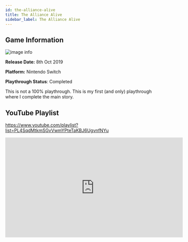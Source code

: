 ```yaml
---
id: the-alliance-alive
title: The Alliance Alive
sidebar_label: The Alliance Alive
---
```


## Game Information

![image info](assets/games/the-alliance-alive.jpg)

**Release Date:** 8th Oct 2019

**Platform:** Nintendo Switch

**Playthrough Status**: Completed

This is not a 100% playthrough. This is my first (and only) playthrough where I complete the main story.

## YouTube Playlist

https://www.youtube.com/playlist?list=PL4SqdMtkmSGvVwmYPteTaKBJ6UgvnfNYu

<iframe width="560" height="315" src="https://www.youtube-nocookie.com/embed/videoseries?list=PL4SqdMtkmSGvVwmYPteTaKBJ6UgvnfNYu" frameborder="0" allow="accelerometer; autoplay; encrypted-media; gyroscope; picture-in-picture" allowfullscreen></iframe>

<!-- - [Part 1](https://www.youtube.com/watch?v=a45XBCI1LSs&list=PL4SqdMtkmSGvVwmYPteTaKBJ6UgvnfNYu&index=1)
- [Part 2](https://www.youtube.com/watch?v=xDCCYB1esWQ&list=PL4SqdMtkmSGvVwmYPteTaKBJ6UgvnfNYu&index=2)
- [Part 3](https://www.youtube.com/watch?v=SCZXXqdxPcs&list=PL4SqdMtkmSGvVwmYPteTaKBJ6UgvnfNYu&index=3)
- [Part 4](https://www.youtube.com/watch?v=w5Rnc5h49pE&list=PL4SqdMtkmSGvVwmYPteTaKBJ6UgvnfNYu&index=4)
- [Part 5](https://www.youtube.com/watch?v=EtYfVjfiK48&list=PL4SqdMtkmSGvVwmYPteTaKBJ6UgvnfNYu&index=5)
- [Part 6](https://www.youtube.com/watch?v=Vax13P7l3Rg&list=PL4SqdMtkmSGvVwmYPteTaKBJ6UgvnfNYu&index=6)
- [Part 7](https://www.youtube.com/watch?v=ZkadGUC7VkQ&list=PL4SqdMtkmSGvVwmYPteTaKBJ6UgvnfNYu&index=7)
- [Part 8](https://www.youtube.com/watch?v=eyYutmRnHik&list=PL4SqdMtkmSGvVwmYPteTaKBJ6UgvnfNYu&index=8)
- [Part 9](https://www.youtube.com/watch?v=R8t3zO867aQ&list=PL4SqdMtkmSGvVwmYPteTaKBJ6UgvnfNYu&index=9)
- [Part 10](https://www.youtube.com/watch?v=hYf4nPp0nQk&list=PL4SqdMtkmSGvVwmYPteTaKBJ6UgvnfNYu&index=10)
- [Part 11](https://www.youtube.com/watch?v=ZOoPNA3yTng&list=PL4SqdMtkmSGvVwmYPteTaKBJ6UgvnfNYu&index=11)
- [Part 12](https://www.youtube.com/watch?v=tycWypw7hYE&list=PL4SqdMtkmSGvVwmYPteTaKBJ6UgvnfNYu&index=12)
- [Part 13](https://www.youtube.com/watch?v=Z1O537R2AJA&list=PL4SqdMtkmSGvVwmYPteTaKBJ6UgvnfNYu&index=13)
- [Part 14](https://www.youtube.com/watch?v=nr1-dnmUrSM&list=PL4SqdMtkmSGvVwmYPteTaKBJ6UgvnfNYu&index=14)
- [Part 15](https://www.youtube.com/watch?v=0_Vz4U2bsY0&list=PL4SqdMtkmSGvVwmYPteTaKBJ6UgvnfNYu&index=15)
- [Part 16](https://www.youtube.com/watch?v=yjU_O3jdN5o&list=PL4SqdMtkmSGvVwmYPteTaKBJ6UgvnfNYu&index=16)
- [Part 17](https://www.youtube.com/watch?v=qrbbcqTm0bA&list=PL4SqdMtkmSGvVwmYPteTaKBJ6UgvnfNYu&index=17)
- [Part 18](https://www.youtube.com/watch?v=tyW9TAzBWuE&list=PL4SqdMtkmSGvVwmYPteTaKBJ6UgvnfNYu&index=18)
- [Part 19](https://www.youtube.com/watch?v=lGTiiRSk0BI&list=PL4SqdMtkmSGvVwmYPteTaKBJ6UgvnfNYu&index=19)
- [Part 20](https://www.youtube.com/watch?v=haDidfFaUwI&list=PL4SqdMtkmSGvVwmYPteTaKBJ6UgvnfNYu&index=20)
- [Part 21](https://www.youtube.com/watch?v=ZHXY_xEUHB0&list=PL4SqdMtkmSGvVwmYPteTaKBJ6UgvnfNYu&index=21)
- [Part 22](https://www.youtube.com/watch?v=1YqFVWBTSng&list=PL4SqdMtkmSGvVwmYPteTaKBJ6UgvnfNYu&index=22)
- [Part 23](https://www.youtube.com/watch?v=00otuCPYLSs&list=PL4SqdMtkmSGvVwmYPteTaKBJ6UgvnfNYu&index=23)
- [Part 24](https://www.youtube.com/watch?v=OsWAX1d2Pf8&list=PL4SqdMtkmSGvVwmYPteTaKBJ6UgvnfNYu&index=24)
- [Part 25](https://www.youtube.com/watch?v=zg-R6q3XlEc&list=PL4SqdMtkmSGvVwmYPteTaKBJ6UgvnfNYu&index=25)
- [Part 26](https://www.youtube.com/watch?v=2dWL5krOGx0&list=PL4SqdMtkmSGvVwmYPteTaKBJ6UgvnfNYu&index=26)
- [Part 27](https://www.youtube.com/watch?v=W1Le0TDE8xI&list=PL4SqdMtkmSGvVwmYPteTaKBJ6UgvnfNYu&index=27)
- [Part 28](https://www.youtube.com/watch?v=vdjvzrPWpXM&list=PL4SqdMtkmSGvVwmYPteTaKBJ6UgvnfNYu&index=28)
- [Part 29](https://www.youtube.com/watch?v=KmB6zdbH1SU&list=PL4SqdMtkmSGvVwmYPteTaKBJ6UgvnfNYu&index=29)
- [Part 30](https://www.youtube.com/watch?v=4qCgxWalHbM&list=PL4SqdMtkmSGvVwmYPteTaKBJ6UgvnfNYu&index=30)
- [Part 31](https://www.youtube.com/watch?v=WlP9L0zg1Fc&list=PL4SqdMtkmSGvVwmYPteTaKBJ6UgvnfNYu&index=31)
- [Part 32](https://www.youtube.com/watch?v=sT-5cLXjmeY&list=PL4SqdMtkmSGvVwmYPteTaKBJ6UgvnfNYu&index=32)
- [Part 33](https://www.youtube.com/watch?v=EF2lzeh47CY&list=PL4SqdMtkmSGvVwmYPteTaKBJ6UgvnfNYu&index=33)
- [Part 34](https://www.youtube.com/watch?v=3lO7WkXaw9Q&list=PL4SqdMtkmSGvVwmYPteTaKBJ6UgvnfNYu&index=34) -->
